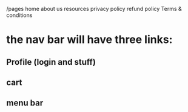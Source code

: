 /pages
  home
  about us
  resources
  privacy policy
  refund policy
  Terms & conditions

# the nav bar will have three links:
  ## Profile (login and stuff)
  ## cart
  ## menu bar
    
